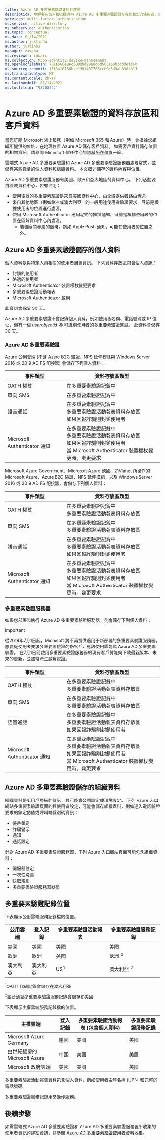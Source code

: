 ```yaml
---
title: Azure AD 多重要素驗證資料存放區
description: 瞭解哪些個人和組織資料 Azure AD 多重要素驗證儲存在您和您的使用者，以及哪些資料保留在來源的國家/地區內。
services: multi-factor-authentication
ms.service: active-directory
ms.subservice: authentication
ms.topic: conceptual
ms.date: 01/14/2021
ms.author: justinha
author: justinha
manager: daveba
ms.reviewer: inbarc
ms.collection: M365-identity-device-management
ms.openlocfilehash: 788a666e8ec509bbd29a8dbd503a60b3dddefd6b
ms.sourcegitcommit: f5b8410738bee1381407786fcb9d3d3ab838d813
ms.translationtype: MT
ms.contentlocale: zh-TW
ms.lasthandoff: 01/14/2021
ms.locfileid: "98208347"
---
```

# <a name="data-residency-and-customer-data-for-azure-ad-multifactor-authentication"></a>Azure AD 多重要素驗證的資料存放區和客戶資料

當您訂閱 Microsoft 線上服務（例如 Microsoft 365 和 Azure）時，會根據您組織所提供的位址，在地理位置 Azure AD 儲存客戶資料。 如需客戶資料儲存位置的相關資訊，請參閱 Microsoft 信任中心的[資料所在位置](https://www.microsoft.com/trustcenter/privacy/where-your-data-is-located)一節。

雲端式 Azure AD 多重要素驗證和 Azure AD 多重要素驗證服務器處理常式，並儲存某些數量的個人資料和組織資料。 本文概述儲存的資料內容與位置。

Azure AD 多重要素驗證服務有美國、歐洲和亞太地區的資料中心。 下列活動源自區域資料中心，但有注明：

* 使用電話的多重要素驗證是來自美國資料中心，由全域提供者路由傳送。
* 來自其他地區（例如歐洲或澳大利亞）的一般用途使用者驗證要求，目前是根據使用者的位置進行處理。
* 使用 Microsoft Authenticator 應用程式的推播通知，目前是根據使用者的位置在區域資料中心內處理。
    * 裝置廠商專屬的服務，例如 Apple Push 通知，可能在使用者的位置之外。

## <a name="personal-data-stored-by-azure-ad-multifactor-authentication"></a>Azure AD 多重要素驗證儲存的個人資料

個人資料是與特定人員相關的使用者層級資訊。 下列資料存放區包含個人資訊：

* 封鎖的使用者
* 略過的使用者
* Microsoft Authenticator 裝置權杖變更要求
* 多重要素驗證活動報表
* Microsoft Authenticator 啟用

此資訊會保留 90 天。

Azure AD 多重要素驗證不會記錄個人資料，例如使用者名稱、電話號碼或 IP 位址，但有一個 *userobjectid 為* 可識別使用者的多重要素驗證嘗試。 此資料會儲存 30 天。

### <a name="azure-ad-multifactor-authentication"></a>Azure AD 多重要素驗證

Azure 公用雲端 (不含 Azure B2C 驗證、NPS 延伸模組與 Windows Server 2016 或 2019 AD FS 配接器) 會儲存下列個人資料：

| 事件類型                           | 資料存放區類型 |
|--------------------------------------|-----------------|
| OATH 權杖                           | 在多重要素驗證記錄中     |
| 單向 SMS                          | 在多重要素驗證記錄中     |
| 語音通話                           | 在多重要素驗證記錄中<br />多重要素驗證活動報表資料存放區<br />如果回報詐騙則封鎖使用者 |
| Microsoft Authenticator 通知 | 在多重要素驗證記錄中<br />多重要素驗證活動報表資料存放區<br />如果回報詐騙則封鎖使用者<br />當 Microsoft Authenticator 裝置權杖變更時，變更要求 |

Microsoft Azure Government、Microsoft Azure 德國、21Vianet 所操作的 Microsoft Azure、Azure B2C 驗證、NPS 延伸模組，以及 Windows Server 2016 或 2019 AD FS 配接器，會儲存下列個人資料：

| 事件類型                           | 資料存放區類型 |
|--------------------------------------|-----------------|
| OATH 權杖                           | 在多重要素驗證記錄中<br />多重要素驗證活動報表資料存放區 |
| 單向 SMS                          | 在多重要素驗證記錄中<br />多重要素驗證活動報表資料存放區 |
| 語音通話                           | 在多重要素驗證記錄中<br />多重要素驗證活動報表資料存放區<br />如果回報詐騙則封鎖使用者 |
| Microsoft Authenticator 通知 | 在多重要素驗證記錄中<br />多重要素驗證活動報表資料存放區<br />如果回報詐騙則封鎖使用者<br />當 Microsoft Authenticator 裝置權杖變更時，變更要求 |

### <a name="multifactor-authentication-server"></a>多重要素驗證服務器

如果您部署和執行 Azure AD 多重要素驗證服務器，則會儲存下列個人資料：

> [!IMPORTANT]
> 從2019年7月1日起，Microsoft 將不再提供適用于新部署的多重要素驗證服務器。 想要從使用者要求多重要素驗證的新客戶，應該使用雲端式 Azure AD 多重要素驗證。 在7月1日前啟用多重要素驗證服務器的現有客戶將能夠下載最新版本、未來的更新，並照常產生啟用認證。

| 事件類型                           | 資料存放區類型 |
|--------------------------------------|-----------------|
| OATH 權杖                           | 在多重要素驗證記錄中<br />多重要素驗證活動報表資料存放區 |
| 單向 SMS                          | 在多重要素驗證記錄中<br />多重要素驗證活動報表資料存放區 |
| 語音通話                           | 在多重要素驗證記錄中<br />多重要素驗證活動報表資料存放區<br />如果回報詐騙則封鎖使用者 |
| Microsoft Authenticator 通知 | 在多重要素驗證記錄中<br />多重要素驗證活動報表資料存放區<br />如果回報詐騙則封鎖使用者<br />當 Microsoft Authenticator 裝置權杖變更時，變更要求 |

## <a name="organizational-data-stored-by-azure-ad-multifactor-authentication"></a>Azure AD 多重要素驗證儲存的組織資料

組織資料是租用戶層級的資訊，其可能會公開設定或環境設定。 下列 Azure 入口網站多重要素驗證頁面的租使用者設定，可能會儲存組織資料，例如連入電話驗證要求的鎖定閾值或呼叫端識別碼資訊：

* 帳戶鎖定
* 詐騙警示
* 通知
* 通話設定

針對 Azure AD 多重要素驗證服務器，下列 Azure 入口網站頁面可能包含組織資料：

* 伺服器設定
* 一次性略過
* 快取規則
* 多重要素驗證服務器狀態

## <a name="multifactor-authentication-logs-location"></a>多重要素驗證記錄位置

下表顯示公用雲端服務記錄檔的位置。

| 公用雲端| 登入記錄 | 多重要素驗證活動報表        | 多重要素驗證服務記錄       |
|-------------|--------------|----------------------------------------|------------------------|
| 美國          | 美國           | 美國                                     | 美國                     |
| 歐洲      | 歐洲       | 美國                                     | 歐洲 <sup>2</sup>    |
| 澳大利亞   | 澳大利亞    | US<sup>1</sup>                         | 澳大利亞 <sup>2</sup> |

<sup>1</sup>OATH 代碼記錄會儲存在澳大利亞

<sup>2</sup>語音通話多重要素驗證服務記錄會儲存在美國

下表顯示主權雲端服務記錄檔的位置。

| 主權雲端                      | 登入記錄                         | 多重要素驗證活動報表 (包含個人資料) | 多重要素驗證服務記錄 |
|--------------------------------------|--------------------------------------|-------------------------------|------------------|
| Microsoft Azure Germany              | 德國                              | 美國                            | 美國               |
| 由世紀經營的 Microsoft Azure | 中國                                | 美國                            | 美國               |
| Microsoft 政府雲端           | 美國                                   | 美國                            | 美國               |

多重要素驗證活動報告資料包含個人資料，例如使用者主體名稱 (UPN) 和完整的電話號碼。

多重要素驗證服務記錄用來操作服務。

## <a name="next-steps"></a>後續步驟

如需雲端式 Azure AD 多重要素驗證和 Azure AD 多重要素驗證服務器所收集的使用者資訊的詳細資訊，請參閱 [Azure AD 多重要素驗證使用者資料收集](howto-mfa-reporting-datacollection.md)。
